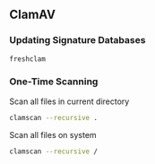 ## ClamAV

### Updating Signature Databases

```bash
freshclam
```

### One-Time Scanning

Scan all files in current directory
```bash
clamscan --recursive .
```

Scan all files on system
```bash
clamscan --recursive /
```